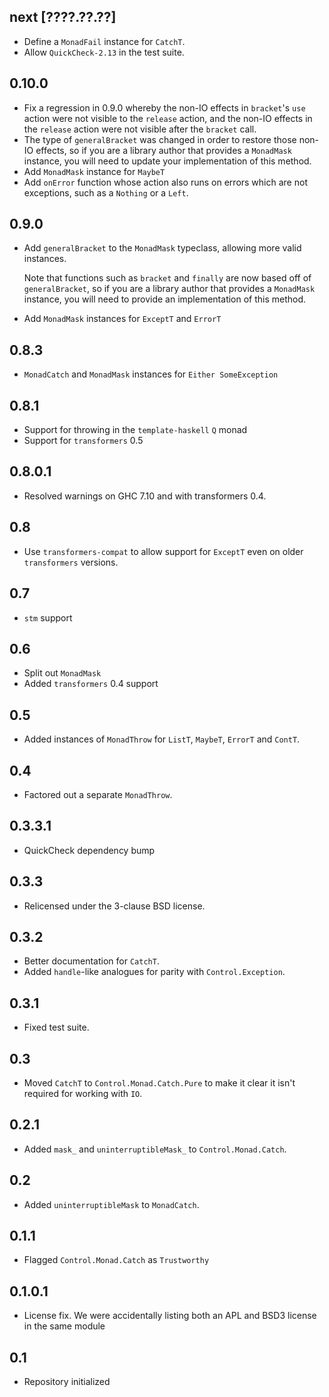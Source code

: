 next [????.??.??]
-----------------
* Define a `MonadFail` instance for `CatchT`.
* Allow `QuickCheck-2.13` in the test suite.

0.10.0
------
* Fix a regression in 0.9.0 whereby the non-IO effects in `bracket`'s `use`
  action were not visible to the `release` action, and the non-IO effects in the
  `release` action were not visible after the `bracket` call.
* The type of `generalBracket` was changed in order to restore those non-IO
  effects, so if you are a library author that provides a `MonadMask` instance,
  you will need to update your implementation of this method.
* Add `MonadMask` instance for `MaybeT`
* Add `onError` function whose action also runs on errors which are not
  exceptions, such as a `Nothing` or a `Left`.

0.9.0
-----
* Add `generalBracket` to the `MonadMask` typeclass, allowing more
  valid instances.

  Note that functions such as `bracket` and `finally` are now based off of
  `generalBracket`, so if you are a library author that provides a `MonadMask`
  instance, you will need to provide an implementation of this method.
* Add `MonadMask` instances for `ExceptT` and `ErrorT`

0.8.3
-----
* `MonadCatch` and `MonadMask` instances for `Either SomeException`

0.8.1
-----
* Support for throwing in the `template-haskell` `Q` monad
* Support for `transformers` 0.5

0.8.0.1
-------
* Resolved warnings on GHC 7.10 and with transformers 0.4.

0.8
---
* Use `transformers-compat` to allow support for `ExceptT` even on older `transformers` versions.

0.7
---
* `stm` support

0.6
---
* Split out `MonadMask`
* Added `transformers` 0.4 support

0.5
---
* Added instances of `MonadThrow` for `ListT`, `MaybeT`, `ErrorT` and `ContT`.

0.4
---
* Factored out a separate `MonadThrow`.

0.3.3.1
-------
* QuickCheck dependency bump

0.3.3
-----
* Relicensed under the 3-clause BSD license.

0.3.2
-----
* Better documentation for `CatchT`.
* Added `handle`-like analogues for parity with `Control.Exception`.

0.3.1
-----
* Fixed test suite.

0.3
---
* Moved `CatchT` to `Control.Monad.Catch.Pure` to make it clear it isn't required for working with `IO`.

0.2.1
---
* Added `mask_` and `uninterruptibleMask_` to `Control.Monad.Catch`.

0.2
---
* Added `uninterruptibleMask` to `MonadCatch`.

0.1.1
-----
* Flagged `Control.Monad.Catch` as `Trustworthy`

0.1.0.1
-----
* License fix. We were accidentally listing both an APL and BSD3 license in the same module

0.1
---
* Repository initialized
